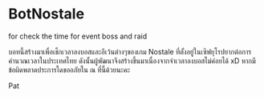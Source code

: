 # BotNostale
for check the time for event boss and raid

บอทนี้สร้างมาเพื่อเช็กเวลาลงบอสและอีเว้นต่างๆของเกม Nostale ที่ตั้งอยู่ในเซิฟยุโรปยากต่อการคำนวณเวลาในประเทศไทย
ดังนั้นผู้พัฒนาจึงสร้างขึ้นมาเนื่องจากจำเวลาลงบอสไม่ค่อยได้ xD
หากมีข้อผิดพลาดประการใดขออภัยใน ณ ที่นี้ด้วยนะคะ 

Pat
